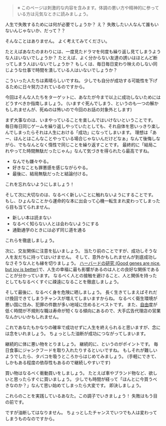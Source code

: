 
> ※ このページは刺激的な内容を含みます。体調の悪い方や精神的に参っている方は元気なときに読みましょう。

人生で失敗するためには何が必要でしょうか？
え？ 失敗したい人なんて誰もいないんじゃないか、だって？？

そんなことはありません。
よく考えてみてください。

たとえばあなたのまわりには、一度見たドラマを何度も繰り返し見てしまうような人はいないでしょうか？
たとえば、よく分からない友達の誘いはほとんど断ってしまう人はいないでしょうか？
もしくは、毎日毎日変わり映えのしない同じような仕事で時間を潰している人はいないでしょうか？

こういった人たちは素晴らしいですね。
少しでも自分が成功する可能性を下げるために日々努力されているのですから。

今回はそんな人たちをターゲットに、あなたが今まで以上に成功しないためにはどうすべきか指南しましょう。
(いますぐ死んでしまう、というのも一つの解かもしれませんが、死ぬのは怖いので今回のお話の対象外とします)

まず大事なのは、いまやっていることを楽しんではいけないということです。
毎日毎日同じゲームを繰り返しやっていたとしても、それ自体を思いっきり楽しんでしまったらそれは人生における「成功」になってしまいます。
理想は「あー、ほんとはこんなことやっている場合じゃないんだけどなぁ」なんて後悔しながら、でもなんとなく惰性で同じことを繰り返すことです。
最終的に「結局これやってた時間無駄だったじゃん」なんて気づきを得られたら最高ですね。

- なんでも嫌々やる。
- 好きなことも罪悪感を感じながらやる。
- 最後に、結局無駄だったと結論付ける。

これを忘れないようにしましょう！

そして次に大切なのは、なるべく新しいことに触れないようにすることです。
もし、ひょんなことから運命的な本に出会って心機一転生まれ変わってしまったら目も当てられません。

- 新しい本は読まない
- なるべく知らない人とは会わないようにする
- 通勤通学のときには必ず同じ道を通る

これらを徹底しましょう。

次に、交友関係に注意を払いましょう。
当たり前のことですが、成功しそうな人を友だちに持ってはいけません。
そして、意外かもしれませんが到底成功しなさそうな人とも縁を切りましょう。
[ハーバードの研究 (Good genes are nice, but joy is better)](https://news.harvard.edu/gazette/story/2017/04/over-nearly-80-years-harvard-study-has-been-showing-how-to-live-a-healthy-and-happy-life/)で、人生の幸福に最も影響があるのは人との良好な関係であることが分かっています。
なるべく人との接触を避けること、人と関係を持ったとしてもなるべくすぐに疎遠になることを徹底しましょう。

そして最後に、なるべく身を危険に晒しましょう。
長く生きてしまえばそれだけ挽回できてしまうチャンスが増えてしまいますからね。
なるべく衛生環境が悪い国に住み、犯罪の件数が多い地域に住めるとベストです。
また、[自由](/world/freedom)度が低く時間が不規則な職は寿命が短くなる傾向にあるので、大手広告代理店の営業なんかいいかもしれません。

これであなたもかなりの確率で成功せずに人生を終えられると思いますが、念には念をいれましょう。
ちょっとした油断が成功につながってしまいます。

継続的に体に悪い物をとりましょう。
継続的に、というのがポイントです。
毎日食事にジャンクフードを取り入れたりするといいですね。
もしそれが難しいようでしたら、タバコを吸うところからはじめてみましょう。
(手軽にできて、しかもある程度の依存性もあるので継続しやすいです)

買い物はなるべく衝動買いをしましょう。
たとえば車やブランド物など、欲しいと思ったらすぐに買いましょう。
少しでも時間が経って「ほんとに今買うべきなのか？」なんて思い始めてしまったら大変です。
即決しましょう。

これらのことを実践しているあなた。この調子でいきましょう！
失敗はもう目の前です。

ですが油断してはなりません。
ちょっとしたチャンスでいつでも人は変わってしまうものなのですから。
